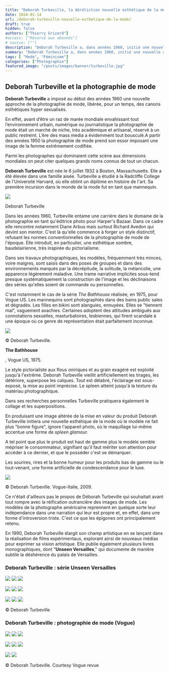 ```yaml
---
title: "Deborah Turbeville, la déréliction nouvelle esthétique de la mode"
date: 2024-01-14
url: /deborah-turbeville-nouvelle-esthetique-de-la-mode/
draft: true
hidden: false
authors: ["Thierry Grizard"]
#access: ["Réservé aux abonnés"]
# source: [""]
description: "Deborah Turbeville a, dans années 1960, initié une nouvelle approche de la photographie de mode qui a été déterminante"
summary: "Deborah Turbeville a, dans années 1960, initié une nouvelle approche de la photographie de mode qui a été déterminante"
tags: [ "Mode", "Féminisme"]
categories: ["Photographie"]
featured_image: "/posts/images/banner/turbeville.jpg"
---
```


## Deborah Turbeville et la photographie de mode

**Deborah Turbeville** a imposé au début des années 1960 une nouvelle approche de la photographie de mode, libérée, pour un temps, des canons esthétiques hyper sexualisés.

En effet, avant d’être un raz de marée mondiale envahissant tout l’environnement urbain, numérique ou journalistique la photographie de mode était un marché de niche, très académique et artisanal, réservé à un public restreint. L’ère des mass media a évidemment tout bousculé.A partir des années 1950 la photographie de mode prend son essor imposant une image de la femme extrêmement codifiée.

Parmi les photographes qui dominaient cette scène aux dimensions mondiales on peut citer quelques grands noms connus de tout un chacun.

**Deborah Turbeville** est née le 6 juillet 1932 à Boston, Massachusetts. Elle a été élevée dans une famille aisée. Turbeville a étudié à la Radcliffe College de l'Université Harvard, où elle obtint un diplôme en histoire de l'art. Sa première incursion dans le monde de la mode fut en tant que mannequin. 

![](/posts/images/turbeville/deborah-turbeville_portrait.jpg)

Deborah Turbeville

Dans les années 1960, Turbeville entame une carrière dans le domaine de la photographie en tant qu'éditrice photo pour Harper's Bazaar. Dans ce cadre elle rencontre notamment Diane Arbus mais surtout Richard Avedon qui devint son mentor. C'est là qu'elle commence à forger un style distinctif, refusant les normes conventionnelles de la photographie de mode de l'époque. Elle introduit, en particulier, une esthétique sombre, baudelairienne, très inspirée du pictorialisme.

Dans ses travaux photographiques, les modèles, fréquemment très minces, voire maigres, sont saisis dans des poses de groupes et dans des environnements marqués par la décrépitude, la solitude, la mélancolie, une apparence légèrement maladive. Une trame narrative implicites sous-tend presque systématiquement la construction de l'image et les déclinaisons des séries qu'elles soient de commande ou personnelles.

C'est notamment le cas de la série *The Bathhouse* réalisée, en 1975, pour Vogue US. Les mannequins sont photographiés dans des bains public sales et dégradés. Les filles en bikini sont alanguies, ennuyées. Elles se "tiennent mal", vaguement avachies. Certaines adoptent des attitudes ambiguës aux connotations sexuelles, masturbatoires, lesbiennes, qui firent scandale à une époque où ce genre de représentation était parfaitement inconnue.

![](/posts/images/turbeville/deborah-turbeville.0015-2.jpg)

© Deborah Turbeville.

**The Bathhouse**

, Vogue US, 1975.

Le style pictorialiste aux flous oniriques et au grain exagéré est exploité jusqu'à l'extrême. Deborah Turbeville vieillit artificiellement les tirages, les détériore, superpose les calques. Tout est délabré, l'éclairage est sous-exposé, la mise au point imprécise. Le spleen atteint jusqu'à la texture du matériau photographique.

Dans ses recherches personnelles Turbeville pratiquera également le collage et les superpositions.

En produisant une image altérée de la mise en valeur du produit Deborah Turbeville initiera une nouvelle esthétique de la mode où le modèle ne fait plus "bonne figure", ignore l'appareil photo, où le maquillage lui-même accentue une forme de *spleen* *glamour*. 

A tel point que plus le produit est haut de gamme plus le modèle semble mépriser le consommateur, signifiant qu'il faut mériter son attention pour accéder à ce dernier, et que le posséder c'est se démarquer.

Les sourires, rires et la bonne humeur pour les produits bas de gamme ou le tout-venant, une forme artificielle de condescendance pour le luxe.

![](/posts/images/turbeville/deborah-turbeville-variations-on-chic-vogue-italia2009-1.jpg)

© Deborah Turbeville. Vogue-Italie, 2009.

Ce n'était d'ailleurs pas le propos de Déborah Turbeville qui souhaitait avant tout rompre avec la réification outrancière des images de mode. Les modèles de la photographe américaine reprennent en quelque sorte leur indépendance dans une narration qui leur est propre et, en effet, dans une forme d'introversion triste. C'est ce que les épigones ont principalement retenu.

En 1990, Deborah Turbeville élargit son champ artistique en se lançant dans la réalisation de films expérimentaux, explorant ainsi de nouveaux médias pour exprimer sa vision artistique. Elle publie également plusieurs livres monographiques, dont "**Unseen Versailles**," qui documente de manière subtile la déshérence du palais de Versailles.

### Deborah Turbeville : série Unseen Versailles

![](/posts/images/turbeville/deborah-turbeville_unseen-versailles.0001.jpg)
![](/posts/images/turbeville/deborah-turbeville_unseen-versailles.0003.jpg)
![](/posts/images/turbeville/deborah-turbeville_unseen-versailles.0006.jpg)

![](/posts/images/turbeville/deborah-turbeville_unseen-versailles.0004.jpg)
![](/posts/images/turbeville/deborah-turbeville_unseen-versailles.0005.jpg)
![](/posts/images/turbeville/deborah-turbeville_unseen-versailles.0007.jpg)

![](/posts/images/turbeville/deborah-turbeville_unseen-versailles.0010.jpg)
![](/posts/images/turbeville/deborah-turbeville_unseen-versailles.0009.jpg)
![](/posts/images/turbeville/deborah-turbeville_unseen-versailles.0002.jpg)

© Deborah Turbeville

### Deborah Turbeville : photographie de mode (Vogue)

![](/posts/images/turbeville/deborah-turbeville_mode.0006.jpg)
![](/posts/images/turbeville/deborah-turbeville_mode.0005.jpg)
![](/posts/images/turbeville/deborah-turbeville_mode.0003.jpg)

![](/posts/images/turbeville/deborah-turbeville_mode.0009.jpg)
![](/posts/images/turbeville/deborah-turbeville_mode.0002.jpg)
![](/posts/images/turbeville/deborah-turbeville_mode.0004.jpg)

![](/posts/images/turbeville/deborah-turbeville_mode.0007.jpg)
![](/posts/images/turbeville/deborah-turbeville_mode.0008.jpg)

© Deborah Turbeville. Courtesy Vogue revue